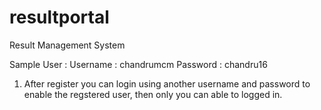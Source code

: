 # resultportal
Result Management System

Sample User : 
Username : chandrumcm
Password : chandru16

1. After register you can login using another username and password to enable the regstered user, then only you can able to logged in.
